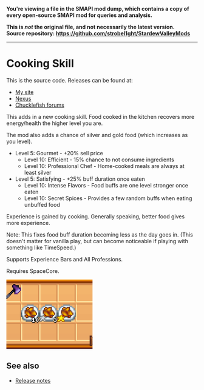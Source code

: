 **You're viewing a file in the SMAPI mod dump, which contains a copy of every open-source SMAPI mod
for queries and analysis.**

**This is _not_ the original file, and not necessarily the latest version.**  
**Source repository: https://github.com/strobel1ght/StardewValleyMods**

----

# Cooking Skill
This is the source code. Releases can be found at:
* [My site](http://spacechase0.com/mods/stardew-valley/cooking-skill/)
* [Nexus](http://www.nexusmods.com/stardewvalley/mods/522/)
* [Chucklefish forums](http://community.playstarbound.com/resources/cooking-skill.4054/)

This adds in a new cooking skill. Food cooked in the kitchen recovers more energy/health the higher
level you are.

The mod also adds a chance of silver and gold food (which increases as you level).

* Level 5: Gourmet - +20% sell price
  * Level 10: Efficient - 15% chance to not consume ingredients
  * Level 10: Professional Chef - Home-cooked meals are always at least silver
* Level 5: Satisfying - +25% buff duration once eaten
  * Level 10: Intense Flavors - Food buffs are one level stronger once eaten
  * Level 10: Secret Spices - Provides a few random buffs when eating unbuffed food

Experience is gained by cooking. Generally speaking, better food gives more experience.

Note: This fixes food buff duration becoming less as the day goes in. (This doesn't matter for
vanilla play, but can become noticeable if playing with something like TimeSpeed.)

Supports Experience Bars and All Professions.

Requires SpaceCore.

![](screenshot.png)

## See also
* [Release notes](release-notes.md)
